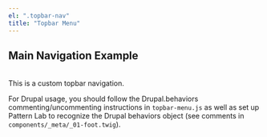 ```yaml
---
el: ".topbar-nav"
title: "Topbar Menu"
---
```

## Main Navigation Example
<br>
This is a custom topbar navigation.

For Drupal usage, you should follow the Drupal.behaviors commenting/uncommenting instructions in `topbar-menu.js` as well as set up Pattern Lab to recognize the Drupal behaviors object (see comments in `components/_meta/_01-foot.twig`).
